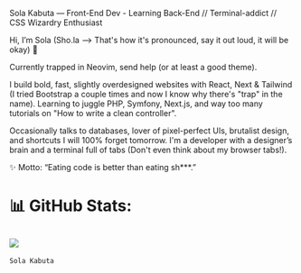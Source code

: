 Sola Kabuta — Front-End Dev - Learning Back-End // Terminal-addict // CSS Wizardry Enthusiast

Hi, I’m Sola (Sho.la  --> That's how it's pronounced, say it out loud, it will be okay) 👋

Currently trapped in Neovim, send help (or at least a good theme).

I build bold, fast, slightly overdesigned websites with React, Next & Tailwind (I tried Bootstrap a couple times and now I know why there's "trap" in the name).
Learning to juggle PHP, Symfony, Next.js, and way too many tutorials on "How to write a clean controller".

Occasionally talks to databases, lover of pixel-perfect UIs, brutalist design, and shortcuts I will 100% forget tomorrow.
I'm a developer with a designer’s brain and a terminal full of tabs (Don't even think about my browser tabs!).

✨ Motto: “Eating code is better than eating sh***.”



# 📊 GitHub Stats:
![](https://github-readme-stats.vercel.app/api?username=SolaKabuta&theme=blueberry&hide_border=true&include_all_commits=false&count_private=false) 
---



```console
Sola Kabuta
```
